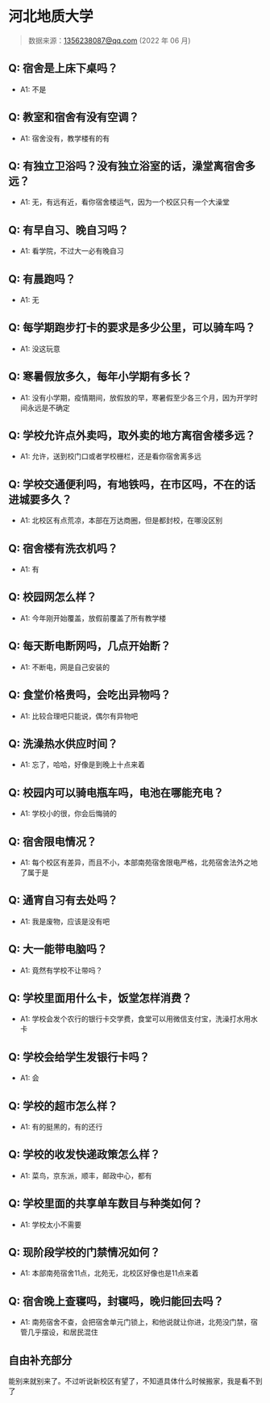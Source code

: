 # 河北地质大学

> 数据来源：1356238087@qq.com (2022 年 06 月)

## Q: 宿舍是上床下桌吗？

- A1: 不是

## Q: 教室和宿舍有没有空调？

- A1: 宿舍没有，教学楼有的有

## Q: 有独立卫浴吗？没有独立浴室的话，澡堂离宿舍多远？

- A1: 无，有远有近，看你宿舍楼运气，因为一个校区只有一个大澡堂

## Q: 有早自习、晚自习吗？

- A1: 看学院，不过大一必有晚自习

## Q: 有晨跑吗？

- A1: 无

## Q: 每学期跑步打卡的要求是多少公里，可以骑车吗？

- A1: 没这玩意

## Q: 寒暑假放多久，每年小学期有多长？

- A1: 没有小学期，疫情期间，放假放的早，寒暑假至少各三个月，因为开学时间永远是不确定

## Q: 学校允许点外卖吗，取外卖的地方离宿舍楼多远？

- A1: 允许，送到校门口或者学校栅栏，还是看你宿舍离多远

## Q: 学校交通便利吗，有地铁吗，在市区吗，不在的话进城要多久？

- A1: 北校区有点荒凉，本部在万达商圈，但是都封校，在哪没区别

## Q: 宿舍楼有洗衣机吗？

- A1: 有

## Q: 校园网怎么样？

- A1: 今年刚开始覆盖，放假前覆盖了所有教学楼

## Q: 每天断电断网吗，几点开始断？

- A1: 不断电，网是自己安装的

## Q: 食堂价格贵吗，会吃出异物吗？

- A1: 比较合理吧只能说，偶尔有异物吧

## Q: 洗澡热水供应时间？

- A1: 忘了，哈哈，好像是到晚上十点来着

## Q: 校园内可以骑电瓶车吗，电池在哪能充电？

- A1: 学校小的很，你会后悔骑的

## Q: 宿舍限电情况？

- A1: 每个校区有差异，而且不小，本部南苑宿舍限电严格，北苑宿舍法外之地了属于是

## Q: 通宵自习有去处吗？

- A1: 我是废物，应该是没有吧

## Q: 大一能带电脑吗？

- A1: 竟然有学校不让带吗？

## Q: 学校里面用什么卡，饭堂怎样消费？

- A1: 学校会发个农行的银行卡交学费，食堂可以用微信支付宝，洗澡打水用水卡

## Q: 学校会给学生发银行卡吗？

- A1: 会

## Q: 学校的超市怎么样？

- A1: 有的挺黑的，有的还行

## Q: 学校的收发快递政策怎么样？

- A1: 菜鸟，京东派，顺丰，邮政中心，都有

## Q: 学校里面的共享单车数目与种类如何？

- A1: 学校太小不需要

## Q: 现阶段学校的门禁情况如何？

- A1: 本部南苑宿舍11点，北苑无，北校区好像也是11点来着

## Q: 宿舍晚上查寝吗，封寝吗，晚归能回去吗？

- A1: 南苑宿舍不查，会把宿舍单元门锁上，和他说就让你进，北苑没门禁，宿管几乎摆设，和居民混住

## 自由补充部分

能别来就别来了。不过听说新校区有望了，不知道具体什么时候搬家，我是看不到了